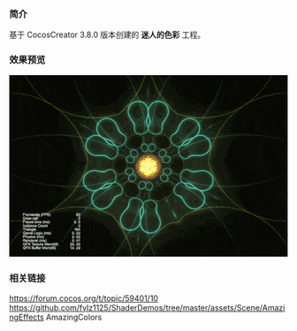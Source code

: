 ### 简介
基于 CocosCreator 3.8.0 版本创建的 **迷人的色彩** 工程。

### 效果预览
![image](../../../gif/202207/2022070301.gif)

### 相关链接
https://forum.cocos.org/t/topic/59401/10        
https://github.com/fylz1125/ShaderDemos/tree/master/assets/Scene/AmazingEffects AmazingColors